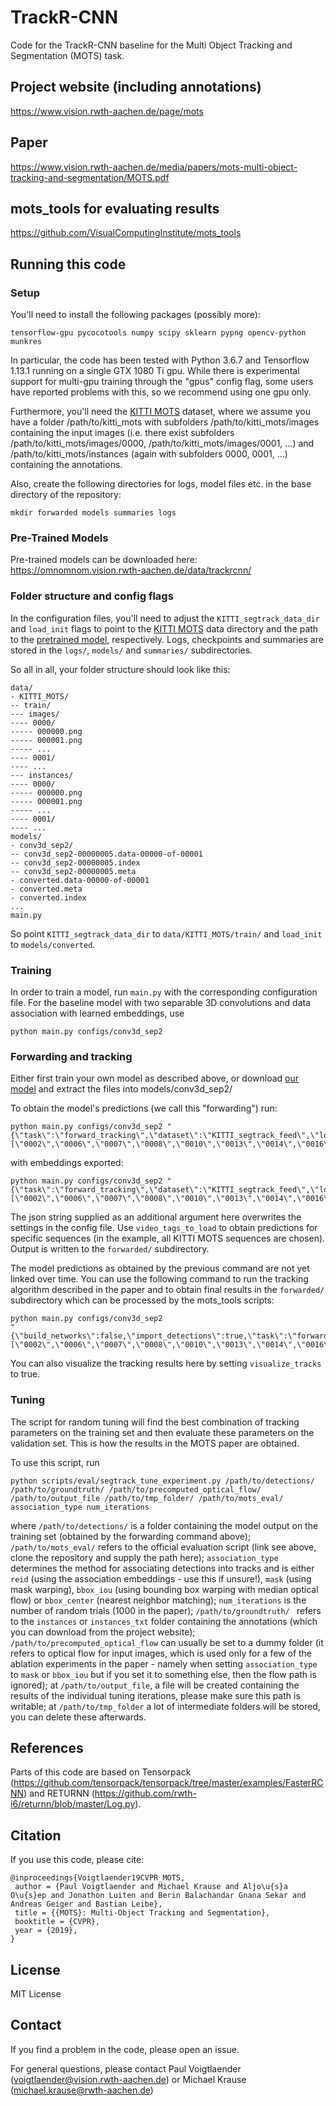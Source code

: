 # TrackR-CNN
Code for the TrackR-CNN baseline for the Multi Object Tracking and Segmentation (MOTS) task.

## Project website (including annotations)
https://www.vision.rwth-aachen.de/page/mots

## Paper
https://www.vision.rwth-aachen.de/media/papers/mots-multi-object-tracking-and-segmentation/MOTS.pdf

## mots_tools for evaluating results
https://github.com/VisualComputingInstitute/mots_tools

## Running this code
### Setup
You'll need to install the following packages (possibly more):
```
tensorflow-gpu pycocotools numpy scipy sklearn pypng opencv-python munkres
```
In particular, the code has been tested with Python 3.6.7 and Tensorflow 1.13.1 running on a single GTX 1080 Ti gpu. While there is experimental support for multi-gpu training through the "gpus" config flag, some users have reported problems with this, so we recommend using one gpu only.

Furthermore, you'll need the [KITTI MOTS](https://www.vision.rwth-aachen.de/page/mots) dataset, where we assume you have a folder /path/to/kitti_mots with subfolders /path/to/kitti_mots/images containing the input images (i.e. there exist subfolders /path/to/kitti_mots/images/0000, /path/to/kitti_mots/images/0001, ...) and /path/to/kitti_mots/instances  (again with subfolders 0000, 0001, ...) containing the annotations.

Also, create the following directories for logs, model files etc. in the base directory of the repository:
```
mkdir forwarded models summaries logs
```

### Pre-Trained Models
Pre-trained models can be downloaded here: https://omnomnom.vision.rwth-aachen.de/data/trackrcnn/

### Folder structure and config flags
In the configuration files, you'll need to adjust the `KITTI_segtrack_data_dir` and `load_init` flags to point to the [KITTI MOTS](https://www.vision.rwth-aachen.de/page/mots) data directory and the path to the [pretrained model](https://omnomnom.vision.rwth-aachen.de/data/trackrcnn/trackrcnn_init.zip), respectively. Logs, checkpoints and summaries are stored in the `logs/`, `models/` and `summaries/` subdirectories.

So all in all, your folder structure should look like this:
```
data/
- KITTI_MOTS/
-- train/
--- images/
---- 0000/
----- 000000.png
----- 000001.png
----- ...
---- 0001/
---- ...
--- instances/
---- 0000/
----- 000000.png
----- 000001.png
----- ...
---- 0001/
---- ...
models/
- conv3d_sep2/
-- conv3d_sep2-00000005.data-00000-of-00001
-- conv3d_sep2-00000005.index
-- conv3d_sep2-00000005.meta
- converted.data-00000-of-00001
- converted.meta
- converted.index 
...
main.py
```
So point `KITTI_segtrack_data_dir` to `data/KITTI_MOTS/train/` and `load_init` to `models/converted`.

### Training
In order to train a model, run `main.py` with the corresponding configuration file. For the baseline model with two separable 3D convolutions and data association with learned embeddings, use
```
python main.py configs/conv3d_sep2
```

### Forwarding and tracking
Either first train your own model as described above, or download [our model](https://omnomnom.vision.rwth-aachen.de/data/trackrcnn/conv3d_sep2-00000005.zip) and extract the files into models/conv3d_sep2/

To obtain the model's predictions (we call this "forwarding") run:
```
python main.py configs/conv3d_sep2 "{\"task\":\"forward_tracking\",\"dataset\":\"KITTI_segtrack_feed\",\"load_epoch_no\":5,\"batch_size\":5,\"export_detections\":true,\"do_tracking\":false,\"video_tags_to_load\":[\"0002\",\"0006\",\"0007\",\"0008\",\"0010\",\"0013\",\"0014\",\"0016\",\"0018\",\"0000\",\"0001\",\"0003\",\"0004\",\"0005\",\"0009\",\"0011\",\"0012\",\"0015\",\"0017\",\"0019\",\"0020\"]}"
```
with embeddings exported:
```
python main.py configs/conv3d_sep2 "{\"task\":\"forward_tracking\",\"dataset\":\"KITTI_segtrack_feed\",\"load_epoch_no\":5,\"batch_size\":5,\"export_detections\":true,\"export_embeddings\":true,\"do_tracking\":false,\"video_tags_to_load\":[\"0002\",\"0006\",\"0007\",\"0008\",\"0010\",\"0013\",\"0014\",\"0016\",\"0018\",\"0000\",\"0001\",\"0003\",\"0004\",\"0005\",\"0009\",\"0011\",\"0012\",\"0015\",\"0017\",\"0019\",\"0020\"]}"
```
The json string supplied as an additional argument here overwrites the settings in the config file. Use `video_tags_to_load` to obtain predictions for specific sequences (in the example, all KITTI MOTS sequences are chosen). Output is written to the `forwarded/` subdirectory.

The model predictions as obtained by the previous command are not yet linked over time. You can use the following command to run the tracking algorithm described in the paper and to obtain final results in the `forwarded/` subdirectory which can be processed by the mots_tools scripts:
```
python main.py configs/conv3d_sep2
"{\"build_networks\":false,\"import_detections\":true,\"task\":\"forward_tracking\",\"dataset\":\"KITTI_segtrack_feed\",\"do_tracking\":true,\"visualize_detections\":false,\"visualize_tracks\":false,\"load_epoch_no\":5,\"video_tags_to_load\":[\"0002\",\"0006\",\"0007\",\"0008\",\"0010\",\"0013\",\"0014\",\"0016\",\"0018\"]}"
```
You can also visualize the tracking results here by setting `visualize_tracks` to true.

### Tuning
The script for random tuning will find the best combination of tracking parameters on the training set and then evaluate these parameters on the validation set. This is how the results in the MOTS paper are obtained.

To use this script, run
```
python scripts/eval/segtrack_tune_experiment.py /path/to/detections/ /path/to/groundtruth/ /path/to/precomputed_optical_flow/ /path/to/output_file /path/to/tmp_folder/ /path/to/mots_eval/ association_type num_iterations
```
where `/path/to/detections/` is a folder containing the model output on the training set (obtained by the forwarding command above); `/path/to/mots_eval/` refers to the official evaluation script (link see above, clone the repository and supply the path here); `association_type` determines the method for associating detections into tracks and is either `reid` (using the association embeddings - use this if unsure!), `mask` (using mask warping), `bbox_iou` (using bounding box warping with median optical flow) or `bbox_center` (nearest neighbor matching); `num_iterations` is the number of random trials (1000 in the paper); `/path/to/groundtruth/ ` refers to the `instances` or `instances_txt` folder containing the annotations (which you can download from the project website); `/path/to/precomputed_optical_flow` can usually be set to a dummy folder (it refers to optical flow for input images, which is used only for a few of the ablation experiments in the paper - namely when setting `association_type` to `mask` or `bbox_iou` but if you set it to something else, then the flow path is ignored); at `/path/to/output_file`, a file will be created containing the results of the individual tuning iterations, please make sure this path is writable; at `/path/to/tmp_folder` a lot of intermediate folders will be stored, you can delete these afterwards.

## References
Parts of this code are based on Tensorpack (https://github.com/tensorpack/tensorpack/tree/master/examples/FasterRCNN) and RETURNN (https://github.com/rwth-i6/returnn/blob/master/Log.py).

## Citation
If you use this code, please cite:
```
@inproceedings{Voigtlaender19CVPR_MOTS,
 author = {Paul Voigtlaender and Michael Krause and Aljo\u{s}a O\u{s}ep and Jonathon Luiten and Berin Balachandar Gnana Sekar and Andreas Geiger and Bastian Leibe},
 title = {{MOTS}: Multi-Object Tracking and Segmentation},
 booktitle = {CVPR},
 year = {2019},
}
```

## License
MIT License

## Contact
If you find a problem in the code, please open an issue.

For general questions, please contact Paul Voigtlaender (voigtlaender@vision.rwth-aachen.de) or Michael Krause (michael.krause@rwth-aachen.de)
